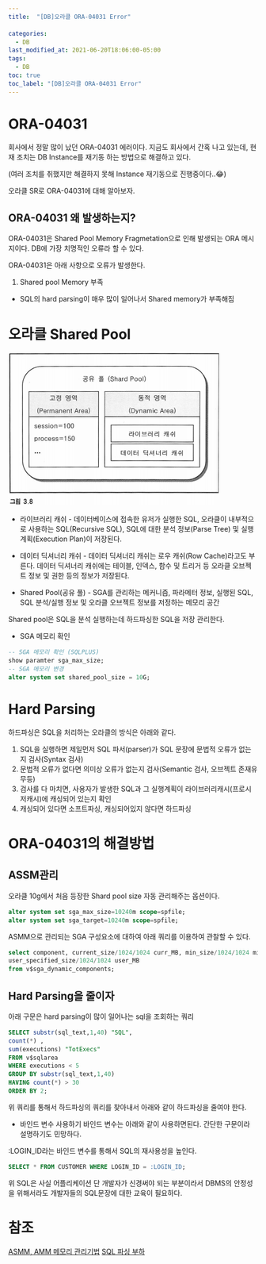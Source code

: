 ```yaml
---
title:  "[DB]오라클 ORA-04031 Error"

categories:
  - DB
last_modified_at: 2021-06-20T18:06:00-05:00
tags:
  - DB
toc: true
toc_label: "[DB]오라클 ORA-04031 Error"
---
```


# ORA-04031
회사에서 정말 많이 났던 ORA-04031 에러이다. 지금도 회사에서 간혹 나고 있는데, 현재 조치는 DB Instance를 재기동 하는 방법으로 해결하고 있다.

(여러 조치를 취했지만 해결하지 못해 Instance 재기동으로 진행중이다..😂)

오라클 SR로 ORA-04031에 대해 알아보자.

## ORA-04031 왜 발생하는지?
ORA-04031은 Shared Pool Memory Fragmetation으로 인해 발생되는 ORA 메시지이다. DB에 가장 치명적인 오류라 할 수 있다. 

ORA-04031은 아래 사항으로 오류가 발생한다.
1. Shared pool Memory 부족
 - SQL의 hard parsing이 매우 많이 일어나서 Shared memory가 부족해짐

# 오라클 Shared Pool

![Image Alt 텍스트](/assets/img/db/sharedpool.png)  

- 라이브러리 캐쉬 - 데이터베이스에 접속한 유저가 실행한 SQL, 오라클이 내부적으로 사용하는 SQL(Recursive SQL), SQL에 대한 분석 정보(Parse Tree) 및 실행 계획(Execution Plan)이 저장된다.

- 데이터 딕셔너리 캐쉬 - 데이터 딕셔너리 캐쉬는 로우 캐쉬(Row Cache)라고도 부른다. 데이터 딕셔너리 캐쉬에는 테이블, 인덱스, 함수 및 트리거 등 오라클 오브젝트 정보 및 권한 등의 정보가 저장된다.

- Shared Pool(공유 풀) - SGA를 관리하는 메커니즘, 파라메터 정보, 실행된 SQL, SQL 분석/실행 정보 및 오라클 오브젝트 정보를 저정하는 메모리 공간

Shared pool은 SQL을 분석 실행하는데 하드파싱한 SQL을 저장 관리한다.

- SGA 메모리 확인
```sql
-- SGA 메모리 확인 (SQLPLUS)
show paramter sga_max_size;
-- SGA 메모리 변경
alter system set shared_pool_size = 10G;
```

# Hard Parsing
하드파싱은 SQL을 처리하는 오라클의 방식은 아래와 같다.

1. SQL을 실행하면 제일먼저 SQL 파서(parser)가 SQL 문장에 문법적 오류가 없는지 검사(Syntax 검사)
2. 문법적 오류가 없다면 의미상 오류가 없는지 검사(Semantic 검사, 오브젝트 존재유무등)
3. 검사를 다 마치면, 사용자가 발생한 SQL과 그 실행계획이 라이브러리캐시(프로시저캐시)에 캐싱되어 있는지 확인
4. 캐싱되어 있다면 소프트파싱, 캐싱되어있지 않다면 하드파싱

# ORA-04031의 해결방법

## ASSM관리
오라클 10g에서 처음 등장한 Shard pool size 자동 관리해주는 옵션이다. 

```sql
alter system set sga_max_size=10240m scope=spfile;
alter system set sga_target=10240m scope=spfile;
```

ASMM으로 관리되는 SGA 구성요소에 대하여 아래 쿼리를 이용하여 관찰할 수 있다.
```sql
select component, current_size/1024/1024 curr_MB, min_size/1024/1024 min_MB,
user_specified_size/1024/1024 user_MB
from v$sga_dynamic_components;
```

## Hard Parsing을 줄이자
아래 구문은 hard parsing이 많이 일어나는 sql을 조회하는 쿼리
```sql
SELECT substr(sql_text,1,40) "SQL",
count(*) ,
sum(executions) "TotExecs"
FROM v$sqlarea
WHERE executions < 5
GROUP BY substr(sql_text,1,40)
HAVING count(*) > 30
ORDER BY 2;
```
위 쿼리를 통해서 하드파싱의 쿼리를 찾아내서 아래와 같이 하드파싱을 줄여야 한다.

- 바인드 변수 사용하기
바인드 변수는 아래와 같이 사용하면된다. 간단한 구문이라 설명하기도 민망하다.

:LOGIN_ID라는 바인드 변수를 통해서 SQL의 재사용성을 높인다.

```sql
SELECT * FROM CUSTOMER WHERE LOGIN_ID = :LOGIN_ID; 
```

위 SQL은 사실 어플리케이션 단 개발자가 신경써야 되는 부분이라서 DBMS의 안정성을 위해서라도 개발자들의 SQL문장에 대한 교육이 필요하다.

# 참조
[ASMM, AMM 메모리 관리기법](http://haisins.epac.to/wordpress/?p=354)
[SQL 파싱 부하](http://www.gurubee.net/lecture/2392)
